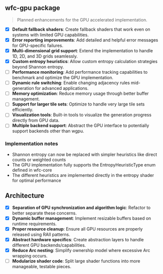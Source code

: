 ## wfc-gpu package

> Planned enhancements for the GPU accelerated implementation.

- [x] **Default fallback shaders**: Create fallback shaders that work even on systems with limited GPU capabilities.
- [x] **Error reporting improvements**: Add detailed and helpful error messages for GPU-specific failures.
- [x] **Multi-dimensional grid support**: Extend the implementation to handle 1D, 2D, and 3D grids seamlessly.
- [x] **Custom entropy heuristics**: Allow custom entropy calculation strategies beyond Shannon entropy.
- [ ] **Performance monitoring**: Add performance tracking capabilities to benchmark and optimize the GPU implementation.
- [ ] **Dynamic rule switching**: Enable changing adjacency rules mid-generation for advanced applications.
- [ ] **Memory optimization**: Reduce memory usage through better buffer management.
- [ ] **Support for larger tile sets**: Optimize to handle very large tile sets efficiently.
- [ ] **Visualization tools**: Built-in tools to visualize the generation progress directly from GPU data.
- [ ] **Multiple backend support**: Abstract the GPU interface to potentially support backends other than wgpu.

### Implementation notes

- Shannon entropy can now be replaced with simpler heuristics like direct counts or weighted counts
- The GPU implementation fully supports the EntropyHeuristicType enum defined in wfc-core
- The different heuristics are implemented directly in the entropy shader for optimal performance

## Architecture

- [x] **Separation of GPU synchronization and algorithm logic**: Refactor to better separate these concerns.
- [x] **Dynamic buffer management**: Implement resizable buffers based on runtime requirements.
- [x] **Proper resource cleanup**: Ensure all GPU resources are properly released using RAII patterns.
- [x] **Abstract hardware specifics**: Create abstraction layers to handle different GPU backends/capabilities.
- [x] **Reduce Arc nesting**: Simplify ownership model where excessive Arc wrapping occurs.
- [ ] **Modularize shader code**: Split large shader functions into more manageable, testable pieces.
